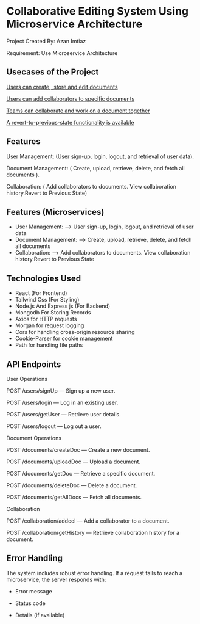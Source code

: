 
# Collaborative Editing System Using Microservice Architecture 

 Project Created By: Azan Imtiaz

Requirement:
Use Microservice Architecture




## Usecases of the Project

[Users can create , store  and edit documents](https://linktodocumentation)

[Users can add collaborators to specific documents](https://linktodocumentation)

[Teams can collaborate and work on a document together ](https://linktodocumentation)

[A revert-to-previous-state functionality is available](https://linktodocumentation)

















## Features

User Management:
(User sign-up, login, logout, and retrieval of user data).

Document Management:
( Create, upload, retrieve, delete, and fetch all documents ).

Collaboration:
( Add collaborators to documents.
View collaboration history.Revert to Previous State)


## Features (Microservices)

- User Management:
  --> User sign-up, login, logout, and retrieval of user data
- Document Management: -->  Create, upload, retrieve, delete, and fetch all documents 
- Collaboration: --> Add collaborators to documents. View collaboration history.Revert to Previous State

## Technologies Used

- React (For Frontend)
- Tailwind Css (For Styling)
- Node.js And Express js (For Backend)
- Mongodb For Storing Records
- Axios for HTTP requests
- Morgan for request logging
- Cors for handling cross-origin resource sharing
- Cookie-Parser for cookie management
- Path for handling file paths

## API Endpoints

User Operations

POST /users/signUp — Sign up a new user.

POST /users/login — Log in an existing user.

POST /users/getUser — Retrieve user details.

POST /users/logout — Log out a user.

Document Operations

POST /documents/createDoc — Create a new document.

POST /documents/uploadDoc — Upload a document.

POST /documents/getDoc — Retrieve a specific document.

POST /documents/deleteDoc — Delete a document.

POST /documents/getAllDocs — Fetch all documents.

Collaboration

POST /collaboration/addcol — Add a collaborator to a document.

POST /collaboration/getHistory — Retrieve collaboration history for a document.


## Error Handling

The system includes robust error handling. If a request fails to reach a microservice, the server responds with:

- Error message

- Status code

- Details (if available)